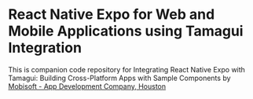 # React Native Expo for Web and Mobile Applications using Tamagui Integration 

This is companion code repository for Integrating React Native Expo with Tamagui: Building Cross-Platform Apps with Sample Components</a> by <a href="https://mobisoftinfotech.com/">Mobisoft - App Development Company, Houston</a>


